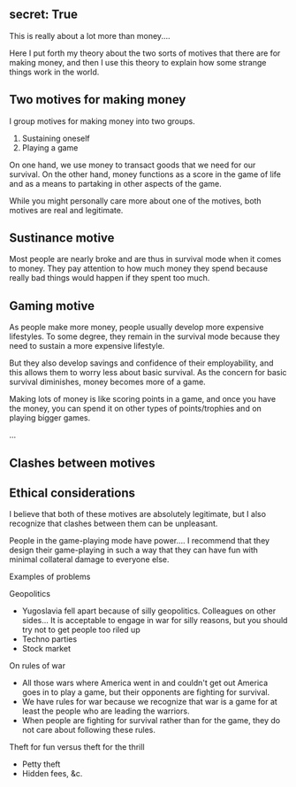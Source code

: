 secret: True
------
This is really about a lot more than money....



Here I put forth my theory about the two sorts of motives that there
are for making money, and then I use this theory to explain how some
strange things work in the world.

## Two motives for making money
I group motives for making money into two groups.

1. Sustaining oneself
2. Playing a game

On one hand, we use money to transact goods that we need for our
survival. On the other hand, money functions as a score in the game
of life and as a means to partaking in other aspects of the game.

While you might personally care more about one of the motives,
both motives are real and legitimate.

## Sustinance motive
Most people are nearly broke and are thus in survival mode when it comes
to money. They pay attention to how much money they spend because really
bad things would happen if they spent too much.

## Gaming motive
As people make more money, people usually develop more expensive lifestyles.
To some degree, they remain in the survival mode because they need to sustain
a more expensive lifestyle.

But they also develop savings and confidence of their employability, and this
allows them to worry less about basic survival. As the concern for basic
survival diminishes, money becomes more of a game.

Making lots of money is like scoring points in a game, and once you have the
money, you can spend it on other types of points/trophies and on playing
bigger games.

...

## Clashes between motives




## Ethical considerations
I believe that both of these motives are absolutely legitimate, but I also
recognize that clashes between them can be unpleasant.

People in the game-playing mode have power.... I recommend that they design
their game-playing in such a way that they can have fun with minimal collateral
damage to everyone else.


Examples of problems

Geopolitics

* Yugoslavia fell apart because of silly geopolitics.
    Colleagues on other sides...
    It is acceptable to
    engage in war for silly reasons, but you should try not to get people
    too riled up
* Techno parties
* Stock market

On rules of war

* All those wars where America went in and couldn't get out
    America goes in to play a game, but their opponents are fighting for
    survival.
* We have rules for war because we recognize that war is a game for at least
    the people who are leading the warriors.
* When people are fighting for survival rather than for the game, they
    do not care about following these rules.


Theft for fun versus theft for the thrill

* Petty theft
* Hidden fees, &c.
